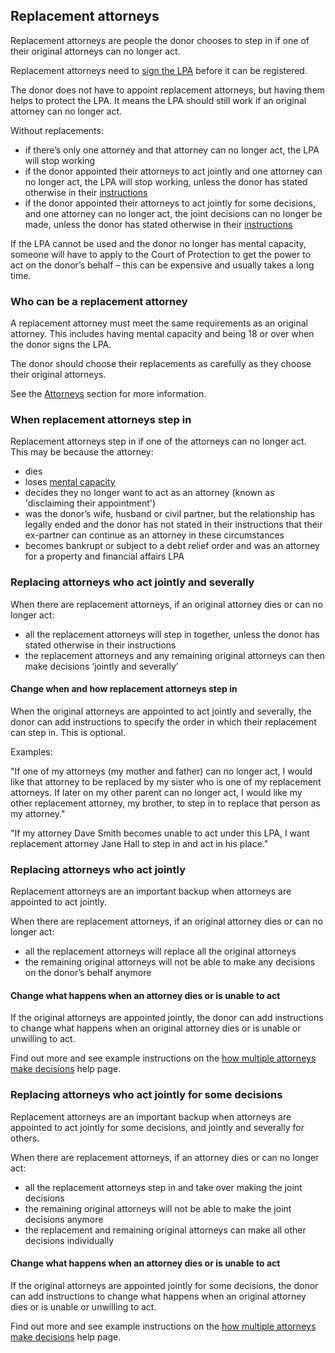 ## Replacement attorneys

Replacement attorneys are people the donor chooses to step in if one of their original attorneys can no longer act.

Replacement attorneys need to [sign the LPA](/help/#topic-signing-the-lpa) before it can be registered.

The donor does not have to appoint replacement attorneys, but having them helps to protect the LPA. It means the LPA should still work if an original attorney can no longer act.

Without replacements:

* if there’s only one attorney and that attorney can no longer act, the LPA will stop working
* if the donor appointed their attorneys to act jointly and one attorney can no longer act, the LPA will stop working, unless the donor has stated otherwise in their [instructions](/help/#topic-preferences-and-instructions)
* if the donor appointed their attorneys to act jointly for some decisions, and one attorney can no longer act, the joint decisions can no longer be made, unless the donor has stated otherwise in their [instructions](/help/#topic-preferences-and-instructions)

If the LPA cannot be used and the donor no longer has mental capacity, someone will have to apply to the Court of Protection to get the power to act on the donor’s behalf – this can be expensive and usually takes a long time.

### Who can be a replacement attorney

A replacement attorney must meet the same requirements as an original attorney. This includes having mental capacity and being 18 or over when the donor signs the LPA.

The donor should choose their replacements as carefully as they choose their original attorneys.

See the [Attorneys](/help/#topic-attorneys) section for more information.

### When replacement attorneys step in

Replacement attorneys step in if one of the attorneys can no longer act. This may be because the attorney:

* dies
* loses [mental capacity](/help/#topic-mental-capacity)
* decides they no longer want to act as an attorney (known as 'disclaiming their appointment')
* was the donor’s wife, husband or civil partner, but the relationship has legally ended and the donor has not stated in their instructions that their ex-partner can continue as an attorney in these circumstances
* becomes bankrupt or subject to a debt relief order and was an attorney for a property and financial affairs LPA

### Replacing attorneys who act jointly and severally

When there are replacement attorneys, if an original attorney dies or can no longer act:

* all the replacement attorneys will step in together, unless the donor has stated otherwise in their instructions
* the replacement attorneys and any remaining original attorneys can then make decisions ‘jointly and severally’

#### Change when and how replacement attorneys step in

When the original attorneys are appointed to act jointly and severally, the donor can add instructions to specify the order in which their replacement can step in. This is optional.

Examples:

"If one of my attorneys (my mother and father) can no longer act, I would like that attorney to be replaced by my sister who is one of my replacement attorneys. If later on my other parent can no longer act, I would like my other replacement attorney, my brother, to step in to replace that person as my attorney."

"If my attorney Dave Smith becomes unable to act under this LPA, I want replacement attorney Jane Hall to step in and act in his place."

### Replacing attorneys who act jointly

Replacement attorneys are an important backup when attorneys are appointed to act jointly.

When there are replacement attorneys, if an original attorney dies or can no longer act:

* all the replacement attorneys will replace all the original attorneys
* the remaining original attorneys will not be able to make any decisions on the donor’s behalf anymore

#### Change what happens when an attorney dies or is unable to act

If the original attorneys are appointed jointly, the donor can add instructions to change what happens when an original attorney dies or is unable or unwilling to act.

Find out more and see example instructions on the [how multiple attorneys make decisions](/help/#topic-how-multiple-attorneys-make-decisions) help page.

### Replacing attorneys who act jointly for some decisions

Replacement attorneys are an important backup when attorneys are appointed to act jointly for some decisions, and jointly and severally for others.

When there are replacement attorneys, if an attorney dies or can no longer act:

* all the replacement attorneys step in and take over making the joint decisions
* the remaining original attorneys will not be able to make the joint decisions anymore
* the replacement and remaining original attorneys can make all other decisions individually

#### Change what happens when an attorney dies or is unable to act

If the original attorneys are appointed jointly for some decisions, the donor can add instructions to change what happens when an original attorney dies or is unable or unwilling to act.

Find out more and see example instructions on the [how multiple attorneys make decisions](/help/#topic-how-multiple-attorneys-make-decisions) help page.

